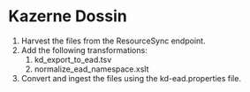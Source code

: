 # Kazerne Dossin

1. Harvest the files from the ResourceSync endpoint.
2. Add the following transformations:
    1. kd_export_to_ead.tsv
    2. normalize_ead_namespace.xslt
3. Convert and ingest the files using the kd-ead.properties file.